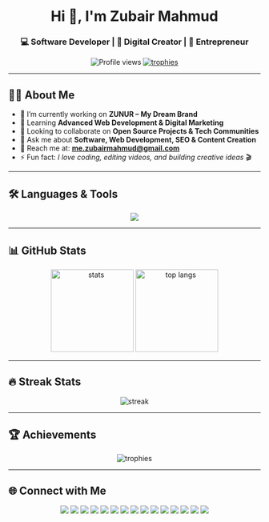 <!-- Profile Header -->
<h1 align="center">Hi 👋, I'm Zubair Mahmud</h1>
<h3 align="center">💻 Software Developer | 🎥 Digital Creator | 🚀 Entrepreneur</h3>

<p align="center">
  <img src="https://komarev.com/ghpvc/?username=zubairmahmud&label=Profile%20views&color=0e75b6&style=flat" alt="Profile views" /> 
  <a href="https://github.com/ryo-ma/github-profile-trophy"><img src="https://github-profile-trophy.vercel.app/?username=zubairmahmud&theme=onedark" alt="trophies"/></a>
</p>

---

## 🧑‍💻 About Me  
- 🔭 I’m currently working on **ZUNUR – My Dream Brand**  
- 🌱 Learning **Advanced Web Development & Digital Marketing**  
- 👯 Looking to collaborate on **Open Source Projects & Tech Communities**  
- 💬 Ask me about **Software, Web Development, SEO & Content Creation**  
- 📧 Reach me at: **me.zubairmahmud@gmail.com**  
- ⚡ Fun fact: *I love coding, editing videos, and building creative ideas* 🎬  

---

## 🛠️ Languages & Tools  
<p align="center"> 
  <img src="https://skillicons.dev/icons?i=html,css,js,react,tailwind,php,mysql,wordpress,git,github,vscode,figma,bootstrap" />
</p>

---

## 📊 GitHub Stats  
<p align="center">
  <img src="https://github-readme-stats.vercel.app/api?username=zubairmahmud&show_icons=true&theme=radical" alt="stats" height="165"/>
  <img src="https://github-readme-stats.vercel.app/api/top-langs/?username=zubairmahmud&layout=compact&theme=radical" alt="top langs" height="165"/>
</p>

---

## 🔥 Streak Stats  
<p align="center">
  <img src="https://streak-stats.demolab.com/?user=zubairmahmud&theme=radical&hide_border=true" alt="streak"/>
</p>

---

## 🏆 Achievements  
<p align="center">
  <img src="https://github-profile-trophy.vercel.app/?username=zubairmahmud&theme=matrix&row=1&column=7" alt="trophies"/>
</p>

---

## 🌐 Connect with Me  
<p align="center">
  <a href="mailto:me.zubairmahmud@gmail.com"><img src="https://img.shields.io/badge/Email-D14836?style=for-the-badge&logo=gmail&logoColor=white" /></a>
  <a href="https://wa.me/8801888655432?text=Hi%20Zubair!"><img src="https://img.shields.io/badge/WhatsApp-25D366?style=for-the-badge&logo=whatsapp&logoColor=white" /></a>
  <a href="https://t.me/Zubair_Mahmud"><img src="https://img.shields.io/badge/Telegram-26A5E4?style=for-the-badge&logo=telegram&logoColor=white" /></a>
  <a href="https://www.linkedin.com/in/zubairmahmud"><img src="https://img.shields.io/badge/LinkedIn-0A66C2?style=for-the-badge&logo=linkedin&logoColor=white" /></a>
  <a href="https://facebook.com/XubairMahmud"><img src="https://img.shields.io/badge/Facebook-1877F2?style=for-the-badge&logo=facebook&logoColor=white" /></a>
  <a href="https://www.instagram.com/me.zubairmahmud"><img src="https://img.shields.io/badge/Instagram-E4405F?style=for-the-badge&logo=instagram&logoColor=white" /></a>
  <a href="https://x.com/me_ZubairMahmud"><img src="https://img.shields.io/badge/Twitter(X)-000000?style=for-the-badge&logo=x&logoColor=white" /></a>
  <a href="https://www.threads.com/@me.zubairmahmud"><img src="https://img.shields.io/badge/Threads-000000?style=for-the-badge&logo=threads&logoColor=white" /></a>
  <a href="https://www.pinterest.com/Zubair_Mahmud"><img src="https://img.shields.io/badge/Pinterest-BD081C?style=for-the-badge&logo=pinterest&logoColor=white" /></a>
  <a href="https://discord.com/users/1224682434583597096"><img src="https://img.shields.io/badge/Discord-5865F2?style=for-the-badge&logo=discord&logoColor=white" /></a>
  <a href="https://github.com/zubairmahmud"><img src="https://img.shields.io/badge/GitHub-181717?style=for-the-badge&logo=github&logoColor=white" /></a>
  <a href="https://youtube.com/@me.zubairmahmud"><img src="https://img.shields.io/badge/YouTube-FF0000?style=for-the-badge&logo=youtube&logoColor=white" /></a>
  <a href="https://dev.to/zubairmahmud"><img src="https://img.shields.io/badge/Dev.to-0A0A0A?style=for-the-badge&logo=dev.to&logoColor=white" /></a>
  <a href="https://hashnode.com/@ZubairMahmud"><img src="https://img.shields.io/badge/Hashnode-2962FF?style=for-the-badge&logo=hashnode&logoColor=white" /></a>
  <a href="https://www.behance.net/Zubair_Mahmud"><img src="https://img.shields.io/badge/Behance-1769FF?style=for-the-badge&logo=behance&logoColor=white" /></a>
</p>
